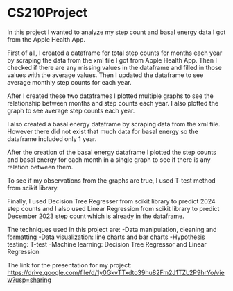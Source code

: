 # CS210Project
In this project I wanted to analyze my step count and basal energy data I got from the Apple Health App.

First of all, I created a dataframe for total step counts for months each year by scraping the data from the xml file I got from Apple Health App.
Then I checked if there are any missing values in the dataframe and filled in those values with the average values.
Then I updated the dataframe to see average monthly step counts for each year.

After I created these two dataframes I plotted multiple graphs to see the relationship between months and step counts each year. I also plotted the graph to see average step counts each year.

I also created a basal energy dataframe by scraping data from the xml file. However there did not exist that much data for basal energy so the dataframe included only 1 year.

After the creation of the basal energy dataframe I plotted the step counts and basal energy for each month in a single graph to see if there is any relation between them.

To see if my observations from the graphs are true, I used T-test method from scikit library.

Finally, I used Decision Tree Regresser from scikit library to predict 2024 step counts and I also used Linear Regression from scikit library to predict December 2023 step count which is already in the dataframe.

The techniques used in this project are:
-Data manipulation, cleaning and formatting
-Data visualization: line charts and bar charts
-Hypothesis testing: T-test
-Machine learning: Decision Tree Regressor and Linear Regression

The link for the presentation for my project:
https://drive.google.com/file/d/1y0GkvTTxdto39hu82Fm2J1TZL2P9hrYo/view?usp=sharing 
